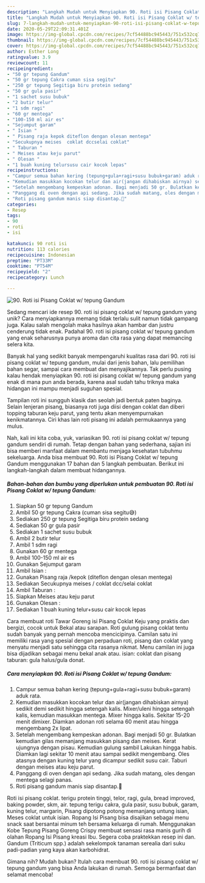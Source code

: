 ```yaml
---
description: "Langkah Mudah untuk Menyiapkan 90. Roti isi Pisang Coklat w/ tepung Gandum, Bikin Ngiler"
title: "Langkah Mudah untuk Menyiapkan 90. Roti isi Pisang Coklat w/ tepung Gandum, Bikin Ngiler"
slug: 7-langkah-mudah-untuk-menyiapkan-90-roti-isi-pisang-coklat-w-tepung-gandum-bikin-ngiler
date: 2020-05-29T22:09:31.401Z
image: https://img-global.cpcdn.com/recipes/7cf54488bc945443/751x532cq70/90-roti-isi-pisang-coklat-w-tepung-gandum-foto-resep-utama.jpg
thumbnail: https://img-global.cpcdn.com/recipes/7cf54488bc945443/751x532cq70/90-roti-isi-pisang-coklat-w-tepung-gandum-foto-resep-utama.jpg
cover: https://img-global.cpcdn.com/recipes/7cf54488bc945443/751x532cq70/90-roti-isi-pisang-coklat-w-tepung-gandum-foto-resep-utama.jpg
author: Esther Long
ratingvalue: 3.9
reviewcount: 11
recipeingredient:
- "50 gr tepung Gandum"
- "50 gr tepung Cakra cuman sisa segitu"
- "250 gr tepung Segitiga biru protein sedang"
- "50 gr gula pasir"
- "1 sachet susu bubuk"
- "2 butir telur"
- "1 sdm ragi"
- "60 gr mentega"
- "100-150 ml air es"
- "Sejumput garam"
- " Isian "
- " Pisang raja kepok diteflon dengan olesan mentega"
- "Secukupnya meises  coklat dccselai coklat"
- " Taburan "
- " Meises atau keju parut"
- " Olesan "
- "1 buah kuning telursusu cair kocok lepas"
recipeinstructions:
- "Campur semua bahan kering (tepung+gula+ragi+susu bubuk+garam) aduk rata."
- "Kemudian masukkan kocokan telur dan air(jangan dihabiskan airnya) sedikit demi sedikit hingga setengah kalis. Mixer/uleni hingga setengah kalis, kemudian masukkan mentega. Mixer hingga kalis. Sekitar 15-20 menit dimixer. Diamkan adonan roti selama 60 menit atau hingga mengembang 2x lipat."
- "Setelah mengembang kempeskan adonan. Bagi menjadi 50 gr. Bulatkan kemudian gilas memanjang masukkan pisang dan meises. Kerat ujungnya dengan pisau. Kemudian gulung sambil Lakukan hingga habis. Diamkan lagi sekitar 10 menit atau sampai sedikit mengembang. Oles atasnya dengan kuning telur yang dicampur sedikit susu cair. Taburi dengan meises atau keju parut."
- "Panggang di oven dengan api sedang. Jika sudah matang, oles dengan mentega selagi panas."
- "Roti pisang gandum manis siap disantap.🥰"
categories:
- Resep
tags:
- 90
- roti
- isi

katakunci: 90 roti isi 
nutrition: 113 calories
recipecuisine: Indonesian
preptime: "PT33M"
cooktime: "PT54M"
recipeyield: "2"
recipecategory: Lunch

---
```



![90. Roti isi Pisang Coklat w/ tepung Gandum](https://img-global.cpcdn.com/recipes/7cf54488bc945443/751x532cq70/90-roti-isi-pisang-coklat-w-tepung-gandum-foto-resep-utama.jpg)

Sedang mencari ide resep 90. roti isi pisang coklat w/ tepung gandum yang unik? Cara menyiapkannya memang tidak terlalu sulit namun tidak gampang juga. Kalau salah mengolah maka hasilnya akan hambar dan justru cenderung tidak enak. Padahal 90. roti isi pisang coklat w/ tepung gandum yang enak seharusnya punya aroma dan cita rasa yang dapat memancing selera kita.

Banyak hal yang sedikit banyak mempengaruhi kualitas rasa dari 90. roti isi pisang coklat w/ tepung gandum, mulai dari jenis bahan, lalu pemilihan bahan segar, sampai cara membuat dan menyajikannya. Tak perlu pusing kalau hendak menyiapkan 90. roti isi pisang coklat w/ tepung gandum yang enak di mana pun anda berada, karena asal sudah tahu triknya maka hidangan ini mampu menjadi suguhan spesial.

Tampilan roti ini sungguh klasik dan seolah jadi bentuk paten baginya. Selain lenjeran pisang, biasanya roti juga diisi dengan coklat dan diberi topping taburan keju parut, yang tentu akan menyempurnakan kenikmatannya. Ciri khas lain roti pisang ini adalah permukaannya yang mulus.


Nah, kali ini kita coba, yuk, variasikan 90. roti isi pisang coklat w/ tepung gandum sendiri di rumah. Tetap dengan bahan yang sederhana, sajian ini bisa memberi manfaat dalam membantu menjaga kesehatan tubuhmu sekeluarga. Anda bisa membuat 90. Roti isi Pisang Coklat w/ tepung Gandum menggunakan 17 bahan dan 5 langkah pembuatan. Berikut ini langkah-langkah dalam membuat hidangannya.

<!--inarticleads1-->

##### Bahan-bahan dan bumbu yang diperlukan untuk pembuatan 90. Roti isi Pisang Coklat w/ tepung Gandum:

1. Siapkan 50 gr tepung Gandum
1. Ambil 50 gr tepung Cakra (cuman sisa segitu😅)
1. Sediakan 250 gr tepung Segitiga biru protein sedang
1. Sediakan 50 gr gula pasir
1. Sediakan 1 sachet susu bubuk
1. Ambil 2 butir telur
1. Ambil 1 sdm ragi
1. Gunakan 60 gr mentega
1. Ambil 100-150 ml air es
1. Gunakan Sejumput garam
1. Ambil  Isian :
1. Gunakan  Pisang raja /kepok (diteflon dengan olesan mentega)
1. Sediakan Secukupnya meises / coklat dcc/selai coklat
1. Ambil  Taburan :
1. Siapkan  Meises atau keju parut
1. Gunakan  Olesan :
1. Sediakan 1 buah kuning telur+susu cair kocok lepas


Cara membuat roti Tawar Goreng isi Pisang Coklat Keju yang praktis dan bergizi, cocok untuk Bekal atau sarapan. Roti gulung pisang coklat tentu sudah banyak yang pernah mencoba mencicipinya. Camilan satu ini memiliki rasa yang spesial dengan perpaduan roti, pisang dan coklat yang menyatu menjadi satu sehingga cita rasanya nikmat. Menu camilan ini juga bisa dijadikan sebagai menu bekal anak atau. isian: coklat dan pisang taburan: gula halus/gula donat. 

<!--inarticleads2-->

##### Cara menyiapkan 90. Roti isi Pisang Coklat w/ tepung Gandum:

1. Campur semua bahan kering (tepung+gula+ragi+susu bubuk+garam) aduk rata.
1. Kemudian masukkan kocokan telur dan air(jangan dihabiskan airnya) sedikit demi sedikit hingga setengah kalis. Mixer/uleni hingga setengah kalis, kemudian masukkan mentega. Mixer hingga kalis. Sekitar 15-20 menit dimixer. Diamkan adonan roti selama 60 menit atau hingga mengembang 2x lipat.
1. Setelah mengembang kempeskan adonan. Bagi menjadi 50 gr. Bulatkan kemudian gilas memanjang masukkan pisang dan meises. Kerat ujungnya dengan pisau. Kemudian gulung sambil Lakukan hingga habis. Diamkan lagi sekitar 10 menit atau sampai sedikit mengembang. Oles atasnya dengan kuning telur yang dicampur sedikit susu cair. Taburi dengan meises atau keju parut.
1. Panggang di oven dengan api sedang. Jika sudah matang, oles dengan mentega selagi panas.
1. Roti pisang gandum manis siap disantap.🥰


Roti isi pisang coklat. terigu protein tinggi, telor, ragi, gula, bread improved, baking powder, skm, air. tepung terigu cakra, gula pasir, susu bubuk, garam, kuning telur, margarin, Pisang dipotong potong memanjang untung isian, Meses coklat untuk isian. Ropang Isi Pisang bisa disajikan sebagai menu snack saat bersantai minum teh bersama keluarga di rumah. Menggunakan Kobe Tepung Pisang Goreng Crispy membuat sensasi rasa manis gurih di olahan Ropang Isi Pisang kreasi Ibu. Segera coba praktekkan resep ini dan. Gandum (Triticum spp.) adalah sekelompok tanaman serealia dari suku padi-padian yang kaya akan karbohidrat. 

Gimana nih? Mudah bukan? Itulah cara membuat 90. roti isi pisang coklat w/ tepung gandum yang bisa Anda lakukan di rumah. Semoga bermanfaat dan selamat mencoba!
